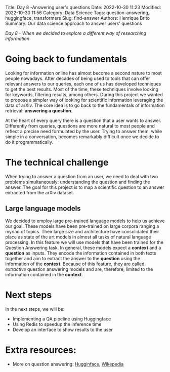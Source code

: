 Title: Day 8 -Answering user's questions
Date: 2022-10-30 11:23
Modified: 2022-10-30 11:56
Category: Data Science
Tags: question-answering, huggingface, transformers
Slug: find-answer
Authors: Henrique Brito
Summary: Our data science approach to answer users' questions

_Day 8 - When we decided to explore a different way of researching information_

# Going back to fundamentals

Looking for information online has almost become a second nature to most people nowadays. After decades of being used to tools that can offer relevant answers to our queries, each one of us has developed techniques to get the best results. Most of the time, these techniques involve looking for keywords, filtering results, among others. During this project we wanted to propose a simpler way of looking for scientific information leveraging the data of arXiv. The core idea is to go back to the fundamentals of information retrieval: **answering a question**.

At the heart of every query there is a question that a user wants to answer. Differently from queries, questions are more natural to most people and reflect a precise need formulated by the user. Trying to answer them, while simple in a conversation, becomes remarkably difficult once we decide to do it programmatically. 

# The technical challenge

When trying to answer a question from an user, we need to deal with two problems simultaneously: understanding the question and finding the answer. The goal for this project is to map a scientific question to an answer extracted from the arXiv dataset. 

## Large language models

We decided to employ large pre-trained language models to help us achieve our goal. These models have been pre-trained on large corpora ranging a myriad of topics. Their large size and architecture have consolidated their place as state of the art models in almost all tasks of natural language processing. In this feature we will use models that have been trained for the Question Answering task. In general, these models expect a **context** and a **question** as inputs. They encode the information contained in both texts together and aim to extract the answer to the **question** using the information of the **context**. Because of this feature, they are called *extractive* question answering models and are, therefore, limited to the information contained in the **context**. 

# Next steps

In the next steps, we will be:
- Implementing a QA pipeline using Huggingface
- Using Redis to speedup the inference time
- Develop an interface to show results to the user

# Extra resources:

* More on question answering: [Hugginface](https://huggingface.co/tasks/question-answering), [Wikepedia](https://en.wikipedia.org/wiki/Question_answering)
